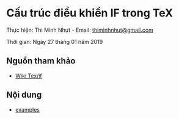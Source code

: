 # Cấu trúc điều khiển IF trong TeX

Thực hiện: Thi Minh Nhựt - Email: thiminhnhut@gmail.com

Thời gian: Ngày 27 tháng 01 năm 2019

## Nguồn tham khảo

- [Wiki Tex/if](https://en.wikibooks.org/wiki/TeX/if)

## Nội dung

- [examples](https://github.com/thiminhnhut/latex/tree/master/tex/if-condition/examples)
